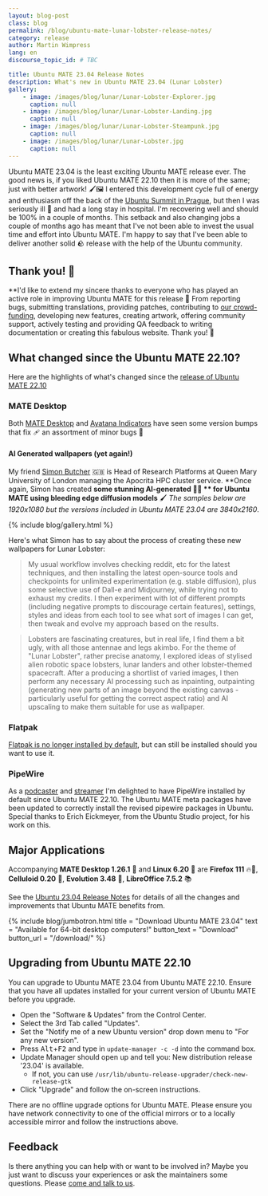 ```yaml
---
layout: blog-post
class: blog
permalink: /blog/ubuntu-mate-lunar-lobster-release-notes/
category: release
author: Martin Wimpress
lang: en
discourse_topic_id: # TBC

title: Ubuntu MATE 23.04 Release Notes
description: What's new in Ubuntu MATE 23.04 (Lunar Lobster)
gallery:
    - image: /images/blog/lunar/Lunar-Lobster-Explorer.jpg
      caption: null
    - image: /images/blog/lunar/Lunar-Lobster-Landing.jpg
      caption: null
    - image: /images/blog/lunar/Lunar-Lobster-Steampunk.jpg
      caption: null
    - image: /images/blog/lunar/Lunar-Lobster.jpg
      caption: null
---
```


Ubuntu MATE 23.04 is the least exciting Ubuntu MATE release ever. The good news is, if you liked Ubuntu MATE 22.10 then it is more of the same; just with better artwork! 🖌️🖼️ I entered this development cycle full of energy and enthusiasm off the back of the [Ubuntu Summit in Prague](https://ubuntu.com/blog/ubuntu-summit-2022-reflections), but then I was seriously ill 🤒 and had a long stay in hospital. I'm recovering well and should be 100% in a couple of months. This setback and also changing jobs a couple of months ago has meant that I've not been able to invest the usual time and effort into Ubuntu MATE. I'm happy to say that I've been able to deliver another solid 🪨 release with the help of the Ubuntu community.

## Thank you! 🙇

**I'd like to extend my sincere thanks to everyone who has played an active role in improving Ubuntu MATE for this release 👏 From reporting bugs, submitting translations, providing patches, contributing to [our crowd-funding](https://www.patreon.com/ubuntu_mate), developing new features, creating artwork, offering community support, actively
testing and providing QA feedback to writing documentation or creating this fabulous website. Thank you! 💚

## What changed since the Ubuntu MATE 22.10?

Here are the highlights of what's changed since the [release of Ubuntu MATE 22.10](https://ubuntu-mate.org/blog/ubuntu-mate-kinetic-kudu-release-notes/)

### MATE Desktop

Both [MATE Desktop](https://mate-desktop.org) and
[Ayatana Indicators](https://github.com/AyatanaIndicators) have seen some version bumps that fix 🩹 an assortment of minor bugs 🐛

#### AI Generated wallpapers (yet again!)

My friend [Simon Butcher](https://twitter.com/simonjbutcher) 🇬🇧 is Head of Research Platforms at Queen Mary University of London managing the Apocrita HPC cluster service. **Once again, Simon has created **some stunning **AI-generated** 🤖🧠 ** for Ubuntu MATE using bleeding edge diffusion models** 🖌 *The samples below are 1920x1080 but the versions included in Ubuntu MATE 23.04 are 3840x2160*.

{% include blog/gallery.html %}

Here's what Simon has to say about the process of creating these new wallpapers for Lunar Lobster:

> My usual workflow involves checking reddit, etc for the latest techniques, and then installing the latest open-source tools and checkpoints for unlimited experimentation (e.g. stable diffusion), plus some selective use of Dall-e and Midjourney, while trying not to exhaust my credits. I then experiment with lot of different prompts (including negative prompts to discourage certain features), settings, styles and ideas from each tool to see what sort of images I can get, then tweak and evolve my approach based on the results.

> Lobsters are fascinating creatures, but in real life, I find them a bit ugly, with all those antennae and legs akimbo. For the theme of "Lunar Lobster", rather precise anatomy, I explored ideas of stylised alien robotic space lobsters, lunar landers and other lobster-themed spacecraft. After a producing a shortlist of varied images, I then perform any necessary AI processing such as inpainting, outpainting (generating new parts of an image beyond the existing canvas - particularly useful for getting the correct aspect ratio) and AI upscaling to make them suitable for use as wallpaper.

### Flatpak

[Flatpak is no longer installed by default](https://discourse.ubuntu.com/t/ubuntu-flavor-packaging-defaults/34061), but can still be installed should you want to use it.

### PipeWire

As a [podcaster](https://linuxdowntime.com/) and [streamer](https://twitch.tv/WimpysWorld) I'm delighted to have PipeWire installed by default since Ubuntu MATE 22.10. The Ubuntu MATE meta packages have been updated to correctly install the revised pipewire packages in Ubuntu. Special thanks to Erich Eickmeyer, from the Ubuntu Studio project, for his work on this.

## Major Applications

Accompanying **MATE Desktop 1.26.1** 🧉 and **Linux 6.20** 🐧 are **Firefox 111** 🔥🦊,
**Celluloid 0.20** 🎥, **Evolution 3.48** 📧, **LibreOffice 7.5.2** 📚

See the [Ubuntu 23.04 Release Notes](https://discourse.ubuntu.com/t/lunar-lobster-release-notes/31910)
for details of all the changes and improvements that Ubuntu MATE benefits from.

{% include blog/jumbotron.html
    title = "Download Ubuntu MATE 23.04"
    text = "Available for 64-bit desktop computers!"
    button_text = "Download"
    button_url = "/download/"
%}

## Upgrading from Ubuntu MATE 22.10

You can upgrade to Ubuntu MATE 23.04 from Ubuntu MATE 22.10. Ensure that you
have all updates installed for your current version of Ubuntu MATE before you
upgrade.

  * Open the "Software & Updates" from the Control Center.
  * Select the 3rd Tab called "Updates".
  * Set the "Notify me of a new Ubuntu version" drop down menu to "For any new version".
  * Press <kbd>Alt</kbd>+<kbd>F2</kbd> and type in `update-manager -c -d` into the command box.
  * Update Manager should open up and tell you: New distribution release '23.04' is available.
    * If not, you can use `/usr/lib/ubuntu-release-upgrader/check-new-release-gtk`
  * Click "Upgrade" and follow the on-screen instructions.

There are no offline upgrade options for Ubuntu MATE. Please ensure you have
network connectivity to one of the official mirrors or to a locally accessible
mirror and follow the instructions above.

## Feedback

Is there anything you can help with or want to be involved in? Maybe you just
want to discuss your experiences or ask the maintainers some questions. Please
[come and talk to us](https://ubuntu-mate.community/).
